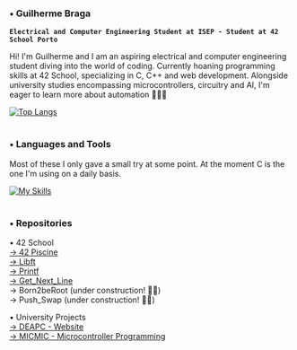 ### • Guilherme Braga
**`Electrical and Computer Engineering Student at ISEP - Student at 42 School Porto`**

Hi! I'm Guilherme and I am an aspiring electrical and computer engineering student diving into the world of coding. Currently hoaning programming skills at 42 School, specializing in C, C++ and web development. Alongside university studies encompassing microcontrollers, circuitry and AI, I'm eager to learn more about automation 🧑🏻‍💻

[![Top Langs](https://github-readme-stats.vercel.app/api/top-langs/?username=PSGui&layout=compact)](https://github.com/PSGui/github-readme-stats)


#

### • Languages and Tools

Most of these I only gave a small try at some point. At the moment C is the one I'm using on a daily basis.

[![My Skills](https://skillicons.dev/icons?i=c,html,css,python,php,linux,sqlite,vim,vscode)](https://skillicons.dev)

#

### • Repositories

• 42 School
<br />
<a href="https://github.com/PSGui/42Piscine">→ 42 Piscine</a>
<br />
<a href="https://github.com/PSGui/libft">→ Libft</a>
<br />
<a href="https://github.com/PSGui/printf">→ Printf</a>
<br />
<a href="https://github.com/PSGui/get_next_line">→ Get_Next_Line</a>
<br />
→ Born2beRoot (under construction! 👷🚧)
<br />
→ Push_Swap (under construction! 👷🚧)


• University Projects
<br />
<a href="https://github.com/PSGui/DEAPC">→ DEAPC - Website</a>
<br />
<a href="https://github.com/PSGui/MICMIC">→ MICMIC - Microcontroller Programming</a>

